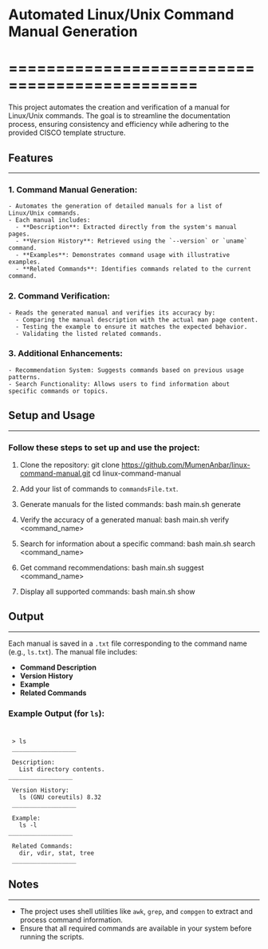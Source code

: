 # Automated Linux/Unix Command Manual Generation
# ==============================================
This project automates the creation and verification of a manual for Linux/Unix commands. The goal is to streamline the documentation process, ensuring consistency and efficiency while adhering to the provided CISCO template structure.

## Features
--------
### 1. **Command Manual Generation**:
    - Automates the generation of detailed manuals for a list of Linux/Unix commands.
    - Each manual includes:
      - **Description**: Extracted directly from the system's manual pages.
      - **Version History**: Retrieved using the `--version` or `uname` command.
      - **Examples**: Demonstrates command usage with illustrative examples.
      - **Related Commands**: Identifies commands related to the current command.

### 2. **Command Verification**:
    - Reads the generated manual and verifies its accuracy by:
      - Comparing the manual description with the actual man page content.
      - Testing the example to ensure it matches the expected behavior.
      - Validating the listed related commands.

### 3. **Additional Enhancements**:
    - Recommendation System: Suggests commands based on previous usage patterns.
    - Search Functionality: Allows users to find information about specific commands or topics.

## Setup and Usage
 ----------------
### Follow these steps to set up and use the project:

1. Clone the repository:
git clone https://github.com/MumenAnbar/linux-command-manual.git
cd linux-command-manual

2. Add your list of commands to `commandsFile.txt`.

3. Generate manuals for the listed commands:
bash main.sh generate

4. Verify the accuracy of a generated manual:
bash main.sh verify <command_name>

5. Search for information about a specific command:
bash main.sh search <command_name>

6. Get command recommendations:
bash main.sh suggest <command_name>

7. Display all supported commands:
bash main.sh show

## Output
 ------
 Each manual is saved in a `.txt` file corresponding to the command name (e.g., `ls.txt`).
 The manual file includes:
 - **Command Description**
 - **Version History**
 - **Example**
 - **Related Commands**

### Example Output (for `ls`):
# ######################################################################################################################
```plaintext
 > ls
 __________________

 Description:
   List directory contents.
__________________

 Version History:
   ls (GNU coreutils) 8.32
 __________________

 Example:
   ls -l
__________________

 Related Commands:
   dir, vdir, stat, tree
 __________________
```

## Notes
 -----
 - The project uses shell utilities like `awk`, `grep`, and `compgen` to extract and process command information.
 - Ensure that all required commands are available in your system before running the scripts.
